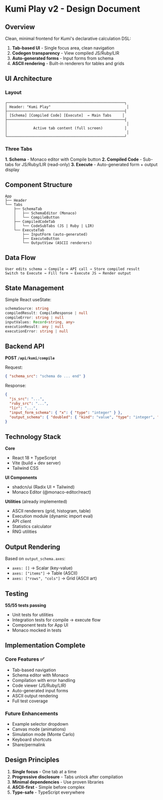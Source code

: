 # Kumi Play v2 - Design Document

## Overview

Clean, minimal frontend for Kumi's declarative calculation DSL:
1. **Tab-based UI** - Single focus area, clean navigation
2. **Codegen transparency** - View compiled JS/Ruby/LIR
3. **Auto-generated forms** - Input forms from schema
4. **ASCII rendering** - Built-in renderers for tables and grids

## UI Architecture

### Layout
```
┌──────────────────────────────────────────────────────┐
│ Header: "Kumi Play"                                   │
├──────────────────────────────────────────────────────┤
│ [Schema] [Compiled Code] [Execute]  ← Main Tabs     │
├──────────────────────────────────────────────────────┤
│                                                       │
│            Active tab content (full screen)          │
│                                                       │
└──────────────────────────────────────────────────────┘
```

### Three Tabs

**1. Schema** - Monaco editor with Compile button
**2. Compiled Code** - Sub-tabs for JS/Ruby/LIR (read-only)
**3. Execute** - Auto-generated form + output display

## Component Structure

```
App
├── Header
└── Tabs
    ├── SchemaTab
    │   ├── SchemaEditor (Monaco)
    │   └── CompileButton
    ├── CompiledCodeTab
    │   └── CodeSubTabs (JS | Ruby | LIR)
    └── ExecuteTab
        ├── InputForm (auto-generated)
        ├── ExecuteButton
        └── OutputView (ASCII renderers)
```

## Data Flow

```
User edits schema → Compile → API call → Store compiled result
Switch to Execute → Fill form → Execute JS → Render output
```

## State Management

Simple React useState:
```typescript
schemaSource: string
compiledResult: CompileResponse | null
compileError: string | null
inputValues: Record<string, any>
executionResult: any | null
executionError: string | null
```

## Backend API

**POST `/api/kumi/compile`**

Request:
```json
{ "schema_src": "schema do ... end" }
```

Response:
```json
{
  "js_src": "...",
  "ruby_src": "...",
  "lir": "...",
  "input_form_schema": { "x": { "type": "integer" } },
  "output_schema": { "doubled": { "kind": "value", "type": "integer", "axes": [] } }
}
```

## Technology Stack

**Core**
- React 18 + TypeScript
- Vite (build + dev server)
- Tailwind CSS

**UI Components**
- shadcn/ui (Radix UI + Tailwind)
- Monaco Editor (@monaco-editor/react)

**Utilities** (already implemented)
- ASCII renderers (grid, histogram, table)
- Execution module (dynamic import eval)
- API client
- Statistics calculator
- RNG utilities

## Output Rendering

Based on `output_schema.axes`:
- `axes: []` → Scalar (key-value)
- `axes: ["items"]` → Table (ASCII)
- `axes: ["rows", "cols"]` → Grid (ASCII art)

## Testing

**55/55 tests passing**
- Unit tests for utilities
- Integration tests for compile → execute flow
- Component tests for App UI
- Monaco mocked in tests

## Implementation Complete

### Core Features ✅
- Tab-based navigation
- Schema editor with Monaco
- Compilation with error handling
- Code viewer (JS/Ruby/LIR)
- Auto-generated input forms
- ASCII output rendering
- Full test coverage

### Future Enhancements
- Example selector dropdown
- Canvas mode (animations)
- Simulation mode (Monte Carlo)
- Keyboard shortcuts
- Share/permalink

## Design Principles

1. **Single focus** - One tab at a time
2. **Progressive disclosure** - Tabs unlock after compilation
3. **Minimal dependencies** - Use proven libraries
4. **ASCII-first** - Simple before complex
5. **Type-safe** - TypeScript everywhere
